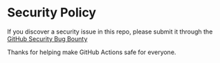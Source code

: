# Security Policy

If you discover a security issue in this repo, please submit it through the [GitHub Security Bug Bounty](https://hackerone.com/github)

Thanks for helping make GitHub Actions safe for everyone.